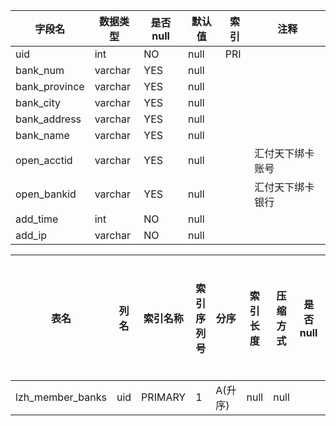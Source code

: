 |字段名|数据类型|是否null|默认值|索引|注释|
|------|--------|--------|------|----|----|
|uid|int|NO|null|PRI||
|bank_num|varchar|YES|null|||
|bank_province|varchar|YES|null|||
|bank_city|varchar|YES|null|||
|bank_address|varchar|YES|null|||
|bank_name|varchar|YES|null|||
|open_acctid|varchar|YES|null||汇付天下绑卡账号|
|open_bankid|varchar|YES|null||汇付天下绑卡银行|
|add_time|int|NO|null|||
|add_ip|varchar|NO|null|||



|表名|列名|索引名称|索引序列号|分序|索引长度|压缩方式|是否null|是否重复|唯一值数目估计值|索引方法|列中描述索引信息|索引注释|
|----|----|--------|----------|----|--------|--------|--------|--------|----------------|--------|----------------|--------|
|lzh_member_banks|uid|PRIMARY|1|A(升序)|null|null||NO|811|BTREE|||

